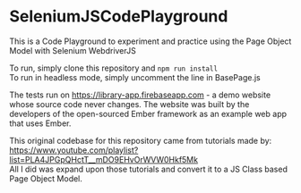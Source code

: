# SeleniumJSCodePlayground
This is a Code Playground to experiment and practice using the Page Object Model with Selenium WebdriverJS

To run, simply clone this repository and `npm run install`<br />
To run in headless mode, simply uncomment the line in BasePage.js

The tests run on https://library-app.firebaseapp.com - a demo website whose source code never changes. The website was built by the developers of the open-sourced Ember framework as an example web app that uses Ember.

This original codebase for this repository came from tutorials made by: https://www.youtube.com/playlist?list=PLA4JPGpQHctT__mDO9EHvOrWVW0Hkf5Mk <br />All I did was expand upon those tutorials and convert it to a JS Class based Page Object Model.

